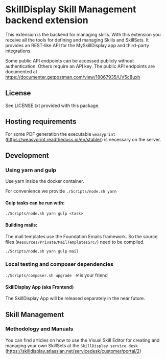 # SkillDisplay Skill Management backend extension

This extension is the backend for managing skills. With this extension you receive all the tools for defining and managing Skills and SkillSets.
It provides an REST-like API for the MySkillDisplay app and third-party integrations.

Some public API endpoints can be accessed publicly without authentication. Others require an API key.
The public API endpoints are documented at https://documenter.getpostman.com/view/18067935/UV5c8uxh

## License

See LICENSE.txt provided with this package.

## Hosting requirements

For some PDF generation the executable `weasyprint` (https://weasyprint.readthedocs.io/en/stable/) is necessary on the server.

## Development

### Using yarn and gulp

Use yarn inside the docker container.

For convenience we provide `./Scripts/node.sh yarn`

#### Gulp tasks can be run with:

`./Scripts/node.sh yarn gulp <task>`

#### Building mails:

The mail templates use the Foundation Emails framework. So the source files (`Resources/Private/MailTemplatesSrc/`) need to be compiled.

`./Scripts/node.sh yarn gulp mail`

### Local testing and composer dependencies

`./Scripts/composer.sh upgrade -W` is your friend

#### SkillDisplay App (aka Frontend)
The SkillDisplay App will be released separately in the near future.

## Skill Management

### Methodology and Manuals
You can find articles on how to use the Visual Skill Editor for creating and managing your own SkillSets at the `SkillDisplay service desk` (https://skilldisplay.atlassian.net/servicedesk/customer/portal/2)
